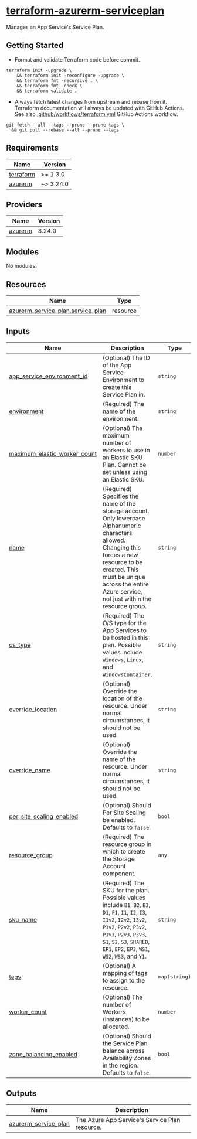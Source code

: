 # [terraform-azurerm-serviceplan][1]

Manages an App Service's Service Plan.

## Getting Started

- Format and validate Terraform code before commit.

```shell
terraform init -upgrade \
    && terraform init -reconfigure -upgrade \
    && terraform fmt -recursive . \
    && terraform fmt -check \
    && terraform validate .
```

- Always fetch latest changes from upstream and rebase from it. Terraform documentation will always be updated with GitHub Actions. See also [.github/workflows/terraform.yml](.github/workflows/terraform.yml) GitHub Actions workflow.

```shell
git fetch --all --tags --prune --prune-tags \
  && git pull --rebase --all --prune --tags
```

<!-- BEGIN_TF_DOCS -->
## Requirements

| Name | Version |
|------|---------|
| <a name="requirement_terraform"></a> [terraform](#requirement\_terraform) | >= 1.3.0 |
| <a name="requirement_azurerm"></a> [azurerm](#requirement\_azurerm) | ~> 3.24.0 |

## Providers

| Name | Version |
|------|---------|
| <a name="provider_azurerm"></a> [azurerm](#provider\_azurerm) | 3.24.0 |

## Modules

No modules.

## Resources

| Name | Type |
|------|------|
| [azurerm_service_plan.service_plan](https://registry.terraform.io/providers/hashicorp/azurerm/latest/docs/resources/service_plan) | resource |

## Inputs

| Name | Description | Type | Default | Required |
|------|-------------|------|---------|:--------:|
| <a name="input_app_service_environment_id"></a> [app\_service\_environment\_id](#input\_app\_service\_environment\_id) | (Optional) The ID of the App Service Environment to create this Service Plan in. | `string` | `null` | no |
| <a name="input_environment"></a> [environment](#input\_environment) | (Required) The name of the environment. | `string` | `null` | no |
| <a name="input_maximum_elastic_worker_count"></a> [maximum\_elastic\_worker\_count](#input\_maximum\_elastic\_worker\_count) | (Optional) The maximum number of workers to use in an Elastic SKU Plan. Cannot be set unless using an Elastic SKU. | `number` | `null` | no |
| <a name="input_name"></a> [name](#input\_name) | (Required) Specifies the name of the storage account. Only lowercase Alphanumeric characters allowed. Changing this forces a new resource to be created. This must be unique across the entire Azure service, not just within the resource group. | `string` | n/a | yes |
| <a name="input_os_type"></a> [os\_type](#input\_os\_type) | (Required) The O/S type for the App Services to be hosted in this plan. Possible values include `Windows`, `Linux`, and `WindowsContainer`. | `string` | n/a | yes |
| <a name="input_override_location"></a> [override\_location](#input\_override\_location) | (Optional) Override the location of the resource. Under normal circumstances, it should not be used. | `string` | `null` | no |
| <a name="input_override_name"></a> [override\_name](#input\_override\_name) | (Optional) Override the name of the resource. Under normal circumstances, it should not be used. | `string` | `null` | no |
| <a name="input_per_site_scaling_enabled"></a> [per\_site\_scaling\_enabled](#input\_per\_site\_scaling\_enabled) | (Optional) Should Per Site Scaling be enabled. Defaults to `false`. | `bool` | `false` | no |
| <a name="input_resource_group"></a> [resource\_group](#input\_resource\_group) | (Required) The resource group in which to create the Storage Account component. | `any` | n/a | yes |
| <a name="input_sku_name"></a> [sku\_name](#input\_sku\_name) | (Required) The SKU for the plan. Possible values include `B1`, `B2`, `B3`, `D1`, `F1`, `I1`, `I2`, `I3`, `I1v2`, `I2v2`, `I3v2`, `P1v2`, `P2v2`, `P3v2`, `P1v3`, `P2v3`, `P3v3`, `S1`, `S2`, `S3`, `SHARED`, `EP1`, `EP2`, `EP3`, `WS1`, `WS2`, `WS3`, and `Y1`. | `string` | n/a | yes |
| <a name="input_tags"></a> [tags](#input\_tags) | (Optional) A mapping of tags to assign to the resource. | `map(string)` | `{}` | no |
| <a name="input_worker_count"></a> [worker\_count](#input\_worker\_count) | (Optional) The number of Workers (instances) to be allocated. | `number` | `null` | no |
| <a name="input_zone_balancing_enabled"></a> [zone\_balancing\_enabled](#input\_zone\_balancing\_enabled) | (Optional) Should the Service Plan balance across Availability Zones in the region. Defaults to `false`. | `bool` | `false` | no |

## Outputs

| Name | Description |
|------|-------------|
| <a name="output_azurerm_service_plan"></a> [azurerm\_service\_plan](#output\_azurerm\_service\_plan) | The Azure App Service's Service Plan resource. |
<!-- END_TF_DOCS -->

[1]: https://registry.terraform.io/providers/hashicorp/azurerm/latest/docs/resources/service_plan
